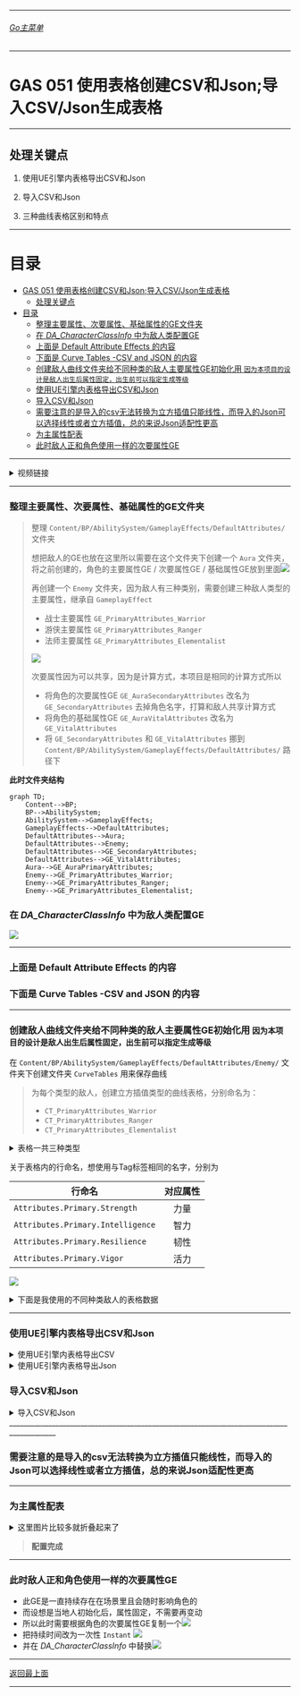 ___________________________________________________________________________________________
###### [Go主菜单](../MainMenu.md)
___________________________________________________________________________________________

# GAS 051 使用表格创建CSV和Json;导入CSV/Json生成表格

___________________________________________________________________________________________

## 处理关键点

1. 使用UE引擎内表格导出CSV和Json

2. 导入CSV和Json

3. 三种曲线表格区别和特点


___________________________________________________________________________________________

# 目录


- [GAS 051 使用表格创建CSV和Json;导入CSV/Json生成表格](#gas-051-使用表格创建csv和json导入csvjson生成表格)
  - [处理关键点](#处理关键点)
- [目录](#目录)
    - [整理主要属性、次要属性、基础属性的GE文件夹](#整理主要属性次要属性基础属性的ge文件夹)
    - [在 *DA\_CharacterClassInfo* 中为敌人类配置GE](#在-da_characterclassinfo-中为敌人类配置ge)
    - [上面是 Default Attribute Effects 的内容](#上面是-default-attribute-effects-的内容)
    - [下面是 Curve Tables -CSV and JSON 的内容](#下面是-curve-tables--csv-and-json-的内容)
    - [创建敌人曲线文件夹给不同种类的敌人主要属性GE初始化用 `因为本项目的设计是敌人出生后属性固定，出生前可以指定生成等级`](#创建敌人曲线文件夹给不同种类的敌人主要属性ge初始化用-因为本项目的设计是敌人出生后属性固定出生前可以指定生成等级)
    - [使用UE引擎内表格导出CSV和Json](#使用ue引擎内表格导出csv和json)
    - [导入CSV和Json](#导入csv和json)
    - [需要注意的是导入的csv无法转换为立方插值只能线性，而导入的Json可以选择线性或者立方插值，总的来说Json适配性更高](#需要注意的是导入的csv无法转换为立方插值只能线性而导入的json可以选择线性或者立方插值总的来说json适配性更高)
    - [为主属性配表](#为主属性配表)
    - [此时敌人正和角色使用一样的次要属性GE](#此时敌人正和角色使用一样的次要属性ge)



___________________________________________________________________________________________

<details>
<summary>视频链接</summary>
[Default Attribute Effects](https://www.bilibili.com/video/BV1JD421E7yC?p=127&vd_source=9e1e64122d802b4f7ab37bd325a89e6c)
[Curve Tables -CSV and JSON](https://www.bilibili.com/video/BV1JD421E7yC?p=128&vd_source=9e1e64122d802b4f7ab37bd325a89e6c)


</details>

___________________________________________________________________________________________

### 整理主要属性、次要属性、基础属性的GE文件夹

> 整理 `Content/BP/AbilitySystem/GameplayEffects/DefaultAttributes/` 文件夹
>
> 想把敌人的GE也放在这里所以需要在这个文件夹下创建一个 `Aura` 文件夹，将之前创建的，角色的主要属性GE / 次要属性GE / 基础属性GE放到里面![](https://github.com/liyunlong618/LiYunLongKnowledgeLibrary/blob/main/UECPP/Models/GAS/GAS_2_Aura/DetailContent/Image/GAS_051/1.png?raw=true)
>
> 再创建一个 `Enemy` 文件夹，因为敌人有三种类别，需要创建三种敌人类型的主要属性，继承自 `GameplayEffect` 
>
> - 战士主要属性 `GE_PrimaryAttributes_Warrior` 
> - 游侠主要属性 `GE_PrimaryAttributes_Ranger` 
> - 法师主要属性 `GE_PrimaryAttributes_Elementalist` 
>
> ![](https://github.com/liyunlong618/LiYunLongKnowledgeLibrary/blob/main/UECPP/Models/GAS/GAS_2_Aura/DetailContent/Image/GAS_051/2.png?raw=true)
>
> 次要属性因为可以共享，因为是计算方式，本项目是相同的计算方式所以
>
> - 将角色的次要属性GE `GE_AuraSecondaryAttributes` 改名为 `GE_SecondaryAttributes` 去掉角色名字，打算和敌人共享计算方式
> - 将角色的基础属性GE `GE_AuraVitalAttributes` 改名为 `GE_VitalAttributes` 
> - 将 `GE_SecondaryAttributes` 和 `GE_VitalAttributes` 挪到 `Content/BP/AbilitySystem/GameplayEffects/DefaultAttributes/` 路径下
>

**此时文件夹结构**

```mermaid
graph TD;
    Content-->BP;
    BP-->AbilitySystem;
    AbilitySystem-->GameplayEffects;
    GameplayEffects-->DefaultAttributes;
    DefaultAttributes-->Aura;
    DefaultAttributes-->Enemy;
    DefaultAttributes-->GE_SecondaryAttributes;
    DefaultAttributes-->GE_VitalAttributes;
    Aura-->GE_AuraPrimaryAttributes;
    Enemy-->GE_PrimaryAttributes_Warrior;
    Enemy-->GE_PrimaryAttributes_Ranger;
    Enemy-->GE_PrimaryAttributes_Elementalist;
```

### 在 *DA_CharacterClassInfo* 中为敌人类配置GE

![](https://github.com/liyunlong618/LiYunLongKnowledgeLibrary/blob/main/UECPP/Models/GAS/GAS_2_Aura/DetailContent/Image/GAS_051/3.png?raw=true)

___________________________________________________________________________________________

### 上面是 Default Attribute Effects 的内容
### 下面是 Curve Tables -CSV and JSON 的内容

___________________________________________________________________________________________

### 创建敌人曲线文件夹给不同种类的敌人主要属性GE初始化用 `因为本项目的设计是敌人出生后属性固定，出生前可以指定生成等级` 

在 `Content/BP/AbilitySystem/GameplayEffects/DefaultAttributes/Enemy/` 文件夹下创建文件夹 `CurveTables` 用来保存曲线

> 为每个类型的敌人，创建立方插值类型的曲线表格，分别命名为：
>
> -  `CT_PrimaryAttributes_Warrior` 
> -  `CT_PrimaryAttributes_Ranger` 
> -  `CT_PrimaryAttributes_Elementalist` 

<details>
<summary>表格一共三种类型</summary>
> `右键`->`其他`->`曲线表格`
>
> | 表格类型 | 中文     | 特点                             |
> | -------- | -------- | -------------------------------- |
> | Linear   | 线性     | 点与点之间直线连接，无法插值     |
> | Constant | 常数     | -                                |
> | Cubic    | 立方插值 | 点与点之间可直线可插值，可调曲率 |
>
> ![](https://github.com/liyunlong618/LiYunLongKnowledgeLibrary/blob/main/UECPP/Models/GAS/GAS_2_Aura/DetailContent/Image/GAS_051/4.png?raw=true)
>
> ![](https://github.com/liyunlong618/LiYunLongKnowledgeLibrary/blob/main/UECPP/Models/GAS/GAS_2_Aura/DetailContent/Image/GAS_051/6.png?raw=true)

</details>

关于表格内的行命名，想使用与Tag标签相同的名字，分别为

| 行命名   | 对应属性 |
| -------- | :----: |
|`Attributes.Primary.Strength`|力量|
|`Attributes.Primary.Intelligence`|智力|
|`Attributes.Primary.Resilience`|韧性|
|`Attributes.Primary.Vigor`|活力|

![](https://github.com/liyunlong618/LiYunLongKnowledgeLibrary/blob/main/UECPP/Models/GAS/GAS_2_Aura/DetailContent/Image/GAS_051/5.png?raw=true)




<details>
<summary>下面是我使用的不同种类敌人的表格数据</summary>


> - Elementalist
>
> | 行命名 |             对应属性              | 1级  | 40级 |
> | ------ | :-------------------------------: | ---- | ---- |
> | 力量   |   `Attributes.Primary.Strength`   | 5    | 25   |
> | 智力   | `Attributes.Primary.Intelligence` | 15   | 40   |
> | 韧性   |  `Attributes.Primary.Resilience`  | 11   | 20   |
> | 活力   |    `Attributes.Primary.Vigor`     | 5    | 14   |
>
> - Ranger
>
> | 行命名 |             对应属性              | 1级  | 40级 |
> | ------ | :-------------------------------: | ---- | ---- |
> | 力量   |   `Attributes.Primary.Strength`   | 6    | 34   |
> | 智力   | `Attributes.Primary.Intelligence` | 12   | 32   |
> | 韧性   |  `Attributes.Primary.Resilience`  | 13   | 33   |
> | 活力   |    `Attributes.Primary.Vigor`     | 11   | 35   |
>
> - Warrior
>
> | 行命名 |             对应属性              | 1级  | 40级 |
> | ------ | :-------------------------------: | ---- | ---- |
> | 力量   |   `Attributes.Primary.Strength`   | 15   | 42   |
> | 智力   | `Attributes.Primary.Intelligence` | 5    | 13   |
> | 韧性   |  `Attributes.Primary.Resilience`  | 15   | 31   |
> | 活力   |    `Attributes.Primary.Vigor`     | 11   | 29   |

</details>

___________________________________________________________________________________________

### 使用UE引擎内表格导出CSV和Json

<details>
<summary>使用UE引擎内表格导出CSV</summary>
> - 右键选择表格->导出为CSV
>
> ![](https://github.com/liyunlong618/LiYunLongKnowledgeLibrary/blob/main/UECPP/Models/GAS/GAS_2_Aura/DetailContent/Image/GAS_051/7.png?raw=true)
> ![](https://github.com/liyunlong618/LiYunLongKnowledgeLibrary/blob/main/UECPP/Models/GAS/GAS_2_Aura/DetailContent/Image/GAS_051/8.png?raw=true)csv可用表格打开编辑，或记事本![](https://github.com/liyunlong618/LiYunLongKnowledgeLibrary/blob/main/UECPP/Models/GAS/GAS_2_Aura/DetailContent/Image/GAS_051/9.png?raw=true)
>
> 可以在这里重新导入，但是无法撤销!!!慎重!!!![](https://github.com/liyunlong618/LiYunLongKnowledgeLibrary/blob/main/UECPP/Models/GAS/GAS_2_Aura/DetailContent/Image/GAS_051/10.png?raw=true)

</details>


<details>
<summary>使用UE引擎内表格导出Json</summary>


> - 右键选择表格->导出为Json![](https://github.com/liyunlong618/LiYunLongKnowledgeLibrary/blob/main/UECPP/Models/GAS/GAS_2_Aura/DetailContent/Image/GAS_051/11.png?raw=true)
>
> ![](https://github.com/liyunlong618/LiYunLongKnowledgeLibrary/blob/main/UECPP/Models/GAS/GAS_2_Aura/DetailContent/Image/GAS_051/7.png?raw=true)

</details>

### 导入CSV和Json


<details>
<summary>导入CSV和Json</summary>

> ![](https://github.com/liyunlong618/LiYunLongKnowledgeLibrary/blob/main/UECPP/Models/GAS/GAS_2_Aura/DetailContent/Image/GAS_051/12.png?raw=true)


</details>
___________________________________________________________________________________________

### 需要注意的是导入的csv无法转换为立方插值只能线性，而导入的Json可以选择线性或者立方插值，总的来说Json适配性更高

___________________________________________________________________________________________

### 为主属性配表

<details>
<summary>这里图片比较多就折叠起来了</summary>

> ![](https://github.com/liyunlong618/LiYunLongKnowledgeLibrary/blob/main/UECPP/Models/GAS/GAS_2_Aura/DetailContent/Image/GAS_051/13.png?raw=true)
>
> ![](https://github.com/liyunlong618/LiYunLongKnowledgeLibrary/blob/main/UECPP/Models/GAS/GAS_2_Aura/DetailContent/Image/GAS_051/14.png?raw=true)
>
> ![](https://github.com/liyunlong618/LiYunLongKnowledgeLibrary/blob/main/UECPP/Models/GAS/GAS_2_Aura/DetailContent/Image/GAS_051/15.png?raw=true)

</details>

> **配置完成**

___________________________________________________________________________________________

### 此时敌人正和角色使用一样的次要属性GE
- 此GE是一直持续存在在场景里且会随时影响角色的
- 而设想是当地人初始化后，属性固定，不需要再变动
- 所以此时需要根据角色的次要属性GE复制一个![](https://github.com/liyunlong618/LiYunLongKnowledgeLibrary/blob/main/UECPP/Models/GAS/GAS_2_Aura/DetailContent/Image/GAS_051/16.png?raw=true)
- 把持续时间改为一次性 `Instant` ![](https://github.com/liyunlong618/LiYunLongKnowledgeLibrary/blob/main/UECPP/Models/GAS/GAS_2_Aura/DetailContent/Image/GAS_051/17.png?raw=true)
- 并在 *DA_CharacterClassInfo* 中替换![](https://github.com/liyunlong618/LiYunLongKnowledgeLibrary/blob/main/UECPP/Models/GAS/GAS_2_Aura/DetailContent/Image/GAS_051/18.png?raw=true)


___________________________________________________________________________________________

[返回最上面](#Go主菜单)

___________________________________________________________________________________________